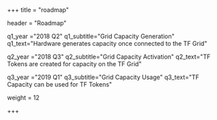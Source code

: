 +++
title = "roadmap"

header = "Roadmap"

q1_year ="2018 Q2"
q1_subtitle="Grid Capacity Generation"
q1_text="Hardware generates capacity once connected to the TF Grid"

q2_year ="2018 Q3"
q2_subtitle="Grid Capacity Activation"
q2_text="TF Tokens are created for capacity on the TF Grid"

q3_year ="2019 Q1"
q3_subtitle="Grid Capacity Usage"
q3_text="TF Capacity can be used for TF Tokens"

weight = 12

+++
